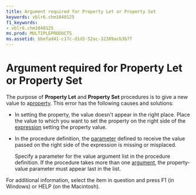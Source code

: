 ```yaml
---
title: Argument required for Property Let or Property Set
keywords: vblr6.chm1040125
f1_keywords:
- vblr6.chm1040125
ms.prod: MULTIPLEPRODUCTS
ms.assetid: bbefad41-c17c-d1d3-52ac-32389acb3b7f
---
```



# Argument required for Property Let or Property Set

The purpose of  **Property Let** and **Property Set** procedures is to give a new value to a[property](vbe-glossary.md). This error has the following causes and solutions:



- In setting the property, the value doesn't appear in the right place. Place the value to which you want to set the property on the right side of the [expression](vbe-glossary.md) setting the property value.
    
- In the procedure definition, the [parameter](vbe-glossary.md) defined to receive the value passed on the right side of the expression is missing or misplaced.
    
    Specify a parameter for the value argument list in the procedure definition. If the procedure takes more than one [argument](vbe-glossary.md), the property-value parameter must appear last in the list.
    

For additional information, select the item in question and press F1 (in Windows) or HELP (on the Macintosh).

